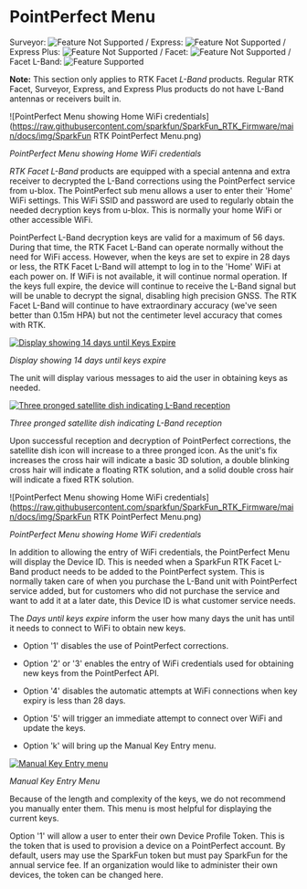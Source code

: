 # PointPerfect Menu

Surveyor: ![Feature Not Supported](https://raw.githubusercontent.com/sparkfun/SparkFun_RTK_Firmware/main/docs/img/RedDot.png) / Express: ![Feature Not Supported](https://raw.githubusercontent.com/sparkfun/SparkFun_RTK_Firmware/main/docs/img/RedDot.png) / Express Plus: ![Feature Not Supported](https://raw.githubusercontent.com/sparkfun/SparkFun_RTK_Firmware/main/docs/img/RedDot.png) / Facet: ![Feature Not Supported](https://raw.githubusercontent.com/sparkfun/SparkFun_RTK_Firmware/main/docs/img/RedDot.png) / Facet L-Band: ![Feature Supported](https://raw.githubusercontent.com/sparkfun/SparkFun_RTK_Firmware/main/docs/img/GreenDot.png)

**Note:** This section only applies to RTK Facet *L-Band* products. Regular RTK Facet, Surveyor, Express, and Express Plus products do not have L-Band antennas or receivers built in.

![PointPerfect Menu showing Home WiFi credentials](https://raw.githubusercontent.com/sparkfun/SparkFun_RTK_Firmware/main/docs/img/SparkFun RTK PointPerfect Menu.png)

*PointPerfect Menu showing Home WiFi credentials*

*RTK Facet L-Band* products are equipped with a special antenna and extra receiver to decrypted the L-Band corrections using the PointPerfect service from u-blox. The PointPerfect sub menu allows a user to enter their 'Home' WiFi settings. This WiFi SSID and password are used to regularly obtain the needed decryption keys from u-blox. This is normally your home WiFi or other accessible WiFi.

PointPerfect L-Band decryption keys are valid for a maximum of 56 days. During that time, the RTK Facet L-Band can operate normally without the need for WiFi access. However, when the keys are set to expire in 28 days or less, the RTK Facet L-Band will attempt to log in to the 'Home' WiFi at each power on. If WiFi is not available, it will continue normal operation. If the keys full expire, the device will continue to receive the L-Band signal but will be unable to decrypt the signal, disabling high precision GNSS. The RTK Facet L-Band will continue to have extraordinary accuracy (we've seen better than 0.15m HPA) but not the centimeter level accuracy that comes with RTK.

[![Display showing 14 days until Keys Expire](https://cdn.sparkfun.com/assets/learn_tutorials/2/1/8/8/SparkFun_RTK_LBand_DayToExpire.jpg)](https://cdn.sparkfun.com/assets/learn_tutorials/2/1/8/8/SparkFun_RTK_LBand_DayToExpire.jpg)

*Display showing 14 days until keys expire*

The unit will display various messages to aid the user in obtaining keys as needed.

[![Three pronged satellite dish indicating L-Band reception](https://cdn.sparkfun.com/assets/learn_tutorials/2/1/8/8/SparkFun_RTK_LBand_Indicator.jpg)](https://cdn.sparkfun.com/assets/learn_tutorials/2/1/8/8/SparkFun_RTK_LBand_Indicator.jpg)

*Three pronged satellite dish indicating L-Band reception*

Upon successful reception and decryption of PointPerfect corrections, the satellite dish icon will increase to a three pronged icon. As the unit's fix increases the cross hair will indicate a basic 3D solution, a double blinking cross hair will indicate a floating RTK solution, and a solid double cross hair will indicate a fixed RTK solution.

![PointPerfect Menu showing Home WiFi credentials](https://raw.githubusercontent.com/sparkfun/SparkFun_RTK_Firmware/main/docs/img/SparkFun RTK PointPerfect Menu.png)

*PointPerfect Menu showing Home WiFi credentials*

In addition to allowing the entry of WiFi credentials, the PointPerfect Menu will display the Device ID. This is needed when a SparkFun RTK Facet L-Band product needs to be added to the PointPerfect system. This is normally taken care of when you purchase the L-Band unit with PointPerfect service added, but for customers who did not purchase the service and want to add it at a later date, this Device ID is what customer service needs.

The *Days until keys expire* inform the user how many days the unit has until it needs to connect to WiFi to obtain new keys.

* Option '1' disables the use of PointPerfect corrections.

* Option '2' or '3' enables the entry of WiFi credentials used for obtaining new keys from the PointPerfect API.

* Option '4' disables the automatic attempts at WiFi connections when key expiry is less than 28 days.

* Option '5' will trigger an immediate attempt to connect over WiFi and update the keys.

* Option 'k' will bring up the Manual Key Entry menu.

[![Manual Key Entry menu](https://cdn.sparkfun.com/r/600-600/assets/learn_tutorials/2/1/8/8/SparkFun_RTK_LBand_ManualKeysA.jpg)](https://cdn.sparkfun.com/assets/learn_tutorials/2/1/8/8/SparkFun_RTK_LBand_ManualKeysA.jpg)

*Manual Key Entry Menu*

Because of the length and complexity of the keys, we do not recommend you manually enter them. This menu is most helpful for displaying the current keys.

Option '1' will allow a user to enter their own Device Profile Token. This is the token that is used to provision a device on a PointPerfect account. By default, users may use the SparkFun token but must pay SparkFun for the annual service fee. If an organization would like to administer their own devices, the token can be changed here.

